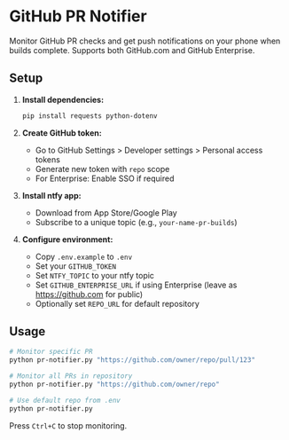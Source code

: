 # GitHub PR Notifier

Monitor GitHub PR checks and get push notifications on your phone when builds complete. Supports both GitHub.com and GitHub Enterprise.

## Setup

1. **Install dependencies:**
   ```bash
   pip install requests python-dotenv
   ```

2. **Create GitHub token:**
   - Go to GitHub Settings > Developer settings > Personal access tokens
   - Generate new token with `repo` scope
   - For Enterprise: Enable SSO if required

3. **Install ntfy app:**
   - Download from App Store/Google Play
   - Subscribe to a unique topic (e.g., `your-name-pr-builds`)

4. **Configure environment:**
   - Copy `.env.example` to `.env`
   - Set your `GITHUB_TOKEN`
   - Set `NTFY_TOPIC` to your ntfy topic
   - Set `GITHUB_ENTERPRISE_URL` if using Enterprise (leave as https://github.com for public)
   - Optionally set `REPO_URL` for default repository

## Usage

```bash
# Monitor specific PR
python pr-notifier.py "https://github.com/owner/repo/pull/123"

# Monitor all PRs in repository  
python pr-notifier.py "https://github.com/owner/repo"

# Use default repo from .env
python pr-notifier.py
```

Press `Ctrl+C` to stop monitoring.
